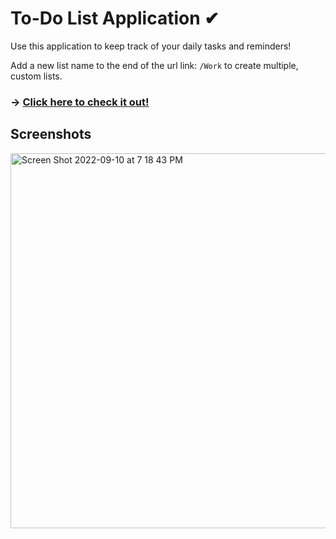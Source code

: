 # To-Do List Application ✔

Use this application to keep track of your daily tasks and reminders!

Add a new list name to the end of the url link: ```/Work``` to create multiple, custom lists.

### → [Click here to check it out!](https://ipsha-todolist-app.herokuapp.com/_)

## Screenshots

<img width="600" alt="Screen Shot 2022-09-10 at 7 18 43 PM" src="https://user-images.githubusercontent.com/26678950/189509127-2b12726a-ffec-4edc-9a48-82f548fb5af0.png">
